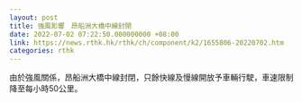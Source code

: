 ```yaml
---
layout: post
title: 強風影響　昂船洲大橋中線封閉
date: 2022-07-02 07:22:50.000000000 +08:00
link: https://news.rthk.hk/rthk/ch/component/k2/1655806-20220702.htm
categories: rthk
---
```


由於強風關係，昂船洲大橋中線封閉，只餘快線及慢線開放予車輛行駛，車速限制降至每小時50公里。
